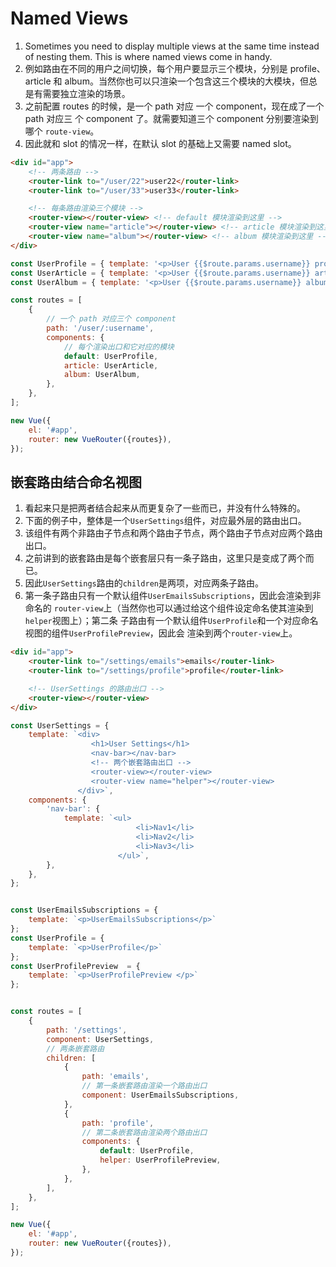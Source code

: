 # Named Views

1. Sometimes you need to display multiple views at the same time instead of
nesting them. This is where named views come in handy.
2. 例如路由在不同的用户之间切换，每个用户要显示三个模块，分别是 profile、article 和
album。当然你也可以只渲染一个包含这三个模块的大模块，但总是有需要独立渲染的场景。
3. 之前配置 routes 的时候，是一个 path 对应 一个 component，现在成了一个 path 对应三
个 component 了。就需要知道三个 component 分别要渲染到哪个 `route-view`。
4. 因此就和 slot 的情况一样，在默认 slot 的基础上又需要 named slot。


```html
<div id="app">
    <!-- 两条路由 -->
    <router-link to="/user/22">user22</router-link>
    <router-link to="/user/33">user33</router-link>

    <!-- 每条路由渲染三个模块 -->
    <router-view></router-view> <!-- default 模块渲染到这里 -->
    <router-view name="article"></router-view> <!-- article 模块渲染到这里 -->
    <router-view name="album"></router-view> <!-- album 模块渲染到这里 -->
</div>
```
```js
const UserProfile = { template: '<p>User {{$route.params.username}} profile</p>' };
const UserArticle = { template: '<p>User {{$route.params.username}} article</p>' };
const UserAlbum = { template: '<p>User {{$route.params.username}} album</p>' };

const routes = [
    {
        // 一个 path 对应三个 component
        path: '/user/:username',
        components: {
            // 每个渲染出口和它对应的模块
            default: UserProfile,
            article: UserArticle,
            album: UserAlbum,
        },
    },
];

new Vue({
    el: '#app',
    router: new VueRouter({routes}),
});
```


## 嵌套路由结合命名视图
1. 看起来只是把两者结合起来从而更复杂了一些而已，并没有什么特殊的。
2. 下面的例子中，整体是一个`UserSettings`组件，对应最外层的路由出口。
3. 该组件有两个非路由子节点和两个路由子节点，两个路由子节点对应两个路由出口。
4. 之前讲到的嵌套路由是每个嵌套层只有一条子路由，这里只是变成了两个而已。
5. 因此`UserSettings`路由的`children`是两项，对应两条子路由。
6. 第一条子路由只有一个默认组件`UserEmailsSubscriptions`，因此会渲染到非命名的
`router-view`上（当然你也可以通过给这个组件设定命名使其渲染到`helper`视图上）；第二条
子路由有一个默认组件`UserProfile`和一个对应命名视图的组件`UserProfilePreview`，因此会
渲染到两个`router-view`上。

```html
<div id="app">
    <router-link to="/settings/emails">emails</router-link>
    <router-link to="/settings/profile">profile</router-link>

    <!-- UserSettings 的路由出口 -->
    <router-view></router-view>
</div>
```
```js
const UserSettings = {
    template: `<div>
                  <h1>User Settings</h1>
                  <nav-bar></nav-bar>
                  <!-- 两个嵌套路由出口 -->
                  <router-view></router-view>
                  <router-view name="helper"></router-view>
               </div>`,
    components: {
        'nav-bar': {
            template: `<ul>
                            <li>Nav1</li>
                            <li>Nav2</li>
                            <li>Nav3</li>
                        </ul>`,
        },
    },
};


const UserEmailsSubscriptions = {
    template: `<p>UserEmailsSubscriptions</p>`
};
const UserProfile = {
    template: `<p>UserProfile</p>`
};
const UserProfilePreview  = {
    template: `<p>UserProfilePreview </p>`
};


const routes = [
    {
        path: '/settings',
        component: UserSettings,
        // 两条嵌套路由
        children: [
            {
                path: 'emails',
                // 第一条嵌套路由渲染一个路由出口
                component: UserEmailsSubscriptions,
            },
            {
                path: 'profile',
                // 第二条嵌套路由渲染两个路由出口
                components: {
                    default: UserProfile,
                    helper: UserProfilePreview,
                },
            },
        ],
    },
];

new Vue({
    el: '#app',
    router: new VueRouter({routes}),
});
```
